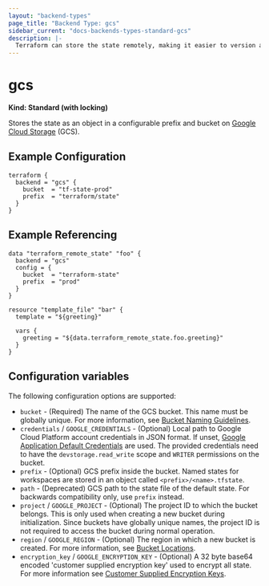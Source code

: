```yaml
---
layout: "backend-types"
page_title: "Backend Type: gcs"
sidebar_current: "docs-backends-types-standard-gcs"
description: |-
  Terraform can store the state remotely, making it easier to version and work with in a team.
---
```


# gcs

**Kind: Standard (with locking)**

Stores the state as an object in a configurable prefix and bucket on [Google Cloud Storage](https://cloud.google.com/storage/) (GCS).

## Example Configuration

```hcl
terraform {
  backend = "gcs" {
    bucket  = "tf-state-prod"
    prefix  = "terraform/state"
  }
}
```

## Example Referencing

```hcl
data "terraform_remote_state" "foo" {
  backend = "gcs"
  config = {
    bucket  = "terraform-state"
    prefix  = "prod"
  }
}

resource "template_file" "bar" {
  template = "${greeting}"

  vars {
    greeting = "${data.terraform_remote_state.foo.greeting}"
  }
}
```

## Configuration variables

The following configuration options are supported:

 *  `bucket` - (Required) The name of the GCS bucket.
    This name must be globally unique.
    For more information, see [Bucket Naming Guidelines](https://cloud.google.com/storage/docs/bucketnaming.html#requirements).
 *  `credentials` / `GOOGLE_CREDENTIALS` - (Optional) Local path to Google Cloud Platform account credentials in JSON format.
    If unset, [Google Application Default Credentials](https://developers.google.com/identity/protocols/application-default-credentials) are used.
    The provided credentials need to have the `devstorage.read_write` scope and `WRITER` permissions on the bucket.
 *  `prefix` - (Optional) GCS prefix inside the bucket. Named states for workspaces are stored in an object called `<prefix>/<name>.tfstate`.
 *  `path` - (Deprecated) GCS path to the state file of the default state. For backwards compatibility only, use `prefix` instead.
 *  `project` / `GOOGLE_PROJECT` - (Optional) The project ID to which the bucket belongs. This is only used when creating a new bucket during initialization.
    Since buckets have globally unique names, the project ID is not required to access the bucket during normal operation.
 *  `region` / `GOOGLE_REGION` - (Optional) The region in which a new bucket is created.
    For more information, see [Bucket Locations](https://cloud.google.com/storage/docs/bucket-locations).
 *  `encryption_key` / `GOOGLE_ENCRYPTION_KEY` - (Optional) A 32 byte base64 encoded 'customer supplied encryption key' used to encrypt all state. For more information see [Customer Supplied Encryption Keys](https://cloud.google.com/storage/docs/encryption#customer-supplied).
